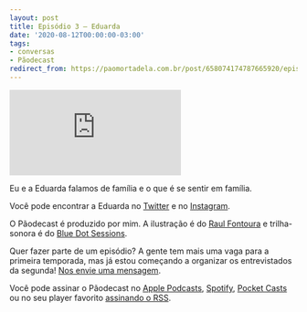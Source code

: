 ```yaml
---
layout: post
title: Episódio 3 — Eduarda
date: '2020-08-12T00:00:00-03:00'
tags:
- conversas
- Pãodecast
redirect_from: https://paomortadela.com.br/post/658074174787665920/epis%C3%B3dio-3-eduarda
---
```

<iframe class="full-width" src="https://anchor.fm/paomortadela/embed/episodes/Eduarda-Ellwanger-ehve7p" scrolling="no" loading="lazy" frameborder="0"></iframe>

Eu e a Eduarda falamos de família e o que é se sentir em família.

Você pode encontrar a Eduarda no [Twitter](https://twitter.com/eduardaellwangr) e no [Instagram](https://www.instagram.com/eduardaellwanger).

O Pãodecast é produzido por mim. A ilustração é do [Raul Fontoura](https://raulranma.itch.io) e trilha-sonora é do [Blue Dot Sessions](https://sessions.blue).

Quer fazer parte de um episódio? A gente tem mais uma vaga para a primeira temporada, mas já estou começando a organizar os entrevistados da segunda! [Nos envie uma mensagem](/sobre/).

Você pode assinar o Pãodecast no [Apple Podcasts](https://podcasts.apple.com/br/podcast/p%C3%A3odecast/id1523387758), [Spotify](https://open.spotify.com/show/38eCpZJlehVJWsLwp4fyOu), [Pocket Casts](https://pca.st/133zyhgf) ou no seu player favorito [assinando o RSS](https://anchor.fm/s/2acb8e44/podcast/rss).

